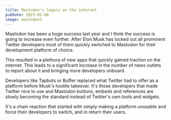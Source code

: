 ```yaml
---
title: Mastodon's legacy on the internet
pubDate: 2023-02-08
image: mastodon1
---
```


Mastodon has been a huge success last year and I think the success is going to increase even further. After Elon Musk has locked out all prominent Twitter developers most of them quickly switched to Mastodon for their development platform of choice.

This resulted in a plethora of new apps that quickly gained traction on the internet. This leads to a significant increase in the number of news outlets to report about it and bringing more developers onboard.

Developers like Tapbots or Buffer replaced what Twitter had to offer as a platform before Musk's hostile takeover. It's those developers that made Twitter nice to use and Mastodon buttons, embeds and references are slowly becoming the standard instead of Twitter's own tools and widgets.

It's a chain reaction that started with simply making a platform unusable and force their developers to switch, and in return their users.